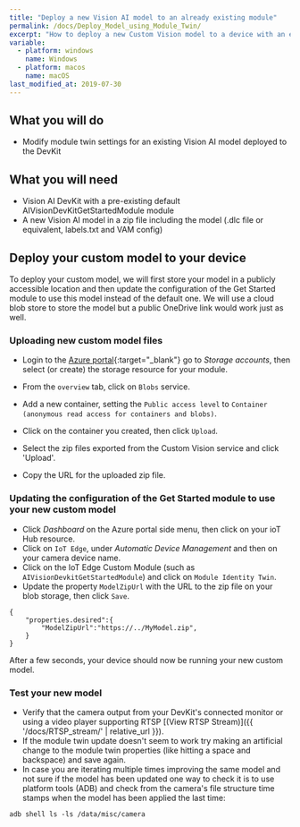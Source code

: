 ```yaml
---
title: "Deploy a new Vision AI model to an already existing module"
permalink: /docs/Deploy_Model_using_Module_Twin/
excerpt: "How to deploy a new Custom Vision model to a device with an existing Custom Vision configure module using the Azure portal."
variable:
  - platform: windows
    name: Windows
  - platform: macos
    name: macOS
last_modified_at: 2019-07-30
---
```


## What you will do

* Modify module twin settings for an existing Vision AI model deployed to the DevKit

## What you will need

* Vision AI DevKit with a pre-existing default AIVisionDevKitGetStartedModule module
* A new Vision AI model in a zip file including the model (.dlc file or equivalent, labels.txt and VAM config)

## Deploy your custom model to your device

To deploy your custom model, we will first store your model in a publicly accessible location and then update the configuration of the Get Started module to use this model instead of the default one. We will use a cloud blob store to store the model but a public OneDrive link would work just as well.

### Uploading new custom model files

* Login to the [Azure portal](http://portal.azure.com){:target="_blank"} go to *Storage accounts*, then select (or create) the storage resource for your module.
* From the `overview` tab, click on `Blobs` service.
* Add a new container, setting the `Public access level` to  `Container (anonymous read access for containers and blobs)`.

* Click on the container you created, then click `Upload`.
* Select the zip files exported from the Custom Vision service and click 'Upload'.
* Copy the URL for the uploaded zip file.

### Updating the configuration of the Get Started module to use your new custom model

* Click *Dashboard* on the Azure portal side menu, then click on your  ioT Hub resource.
* Click on `IoT Edge`, under *Automatic Device Management* and then on your camera device name.
* Click on the IoT Edge Custom Module (such as `AIVisionDevkitGetStartedModule`) and click on `Module Identity Twin`.
* Update the property `ModelZipUrl` with the URL to the zip file on your blob storage, then click `Save`.

```terminal
{
    "properties.desired":{
        "ModelZipUrl":"https://../MyModel.zip",
    }
}
```

After a few seconds, your device should now be running your new custom model.

### Test your new model

* Verify that the camera output from your DevKit's connected monitor or using a video player supporting RTSP [(View RTSP Stream)]({{ '/docs/RTSP_stream/' | relative_url }}).
* If the module twin update doesn't seem to work try making an artificial change to the module twin properties (like hitting a space and backspace) and save again.
* In case you are iterating multiple times improving the same model and not sure if the model has been updated one way to check it is to use platform tools (ADB) and check from the camera's file structure time stamps when the model has been applied the last time:

```terminal
adb shell ls -ls /data/misc/camera
```
